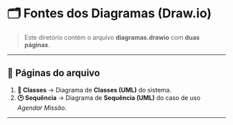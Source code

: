 # 🗂️ Fontes dos Diagramas (Draw.io)

> Este diretório contém o arquivo **diagramas.drawio** com **duas páginas**.

---

## 📄 Páginas do arquivo

1. **📘 Classes** -> Diagrama de **Classes (UML)** do sistema.
2. **🕑 Sequência** -> Diagrama de **Sequência (UML)** do caso de uso *Agendar Missão*.

---
